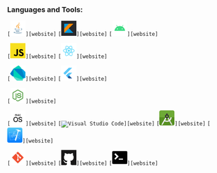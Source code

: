 ### Languages and Tools:

<code>[<img height="35" title="Java" src="https://raw.githubusercontent.com/edent/SuperTinyIcons/master/images/svg/java.svg">][website]</code>
<code>[<img height="35" title="Kotlin" src="https://raw.githubusercontent.com/edent/SuperTinyIcons/master/images/svg/kotlin.svg">][website]</code> 
<code>[<img height="35" title="Android" src="https://raw.githubusercontent.com/edent/SuperTinyIcons/master/images/svg/android.svg">][website]</code> 

<code>[<img height="35" title="Javascript" src="https://raw.githubusercontent.com/edent/SuperTinyIcons/master/images/svg/javascript.svg">][website]</code>
<code>[<img height="35" title="ReactJs/React Native" src="https://raw.githubusercontent.com/edent/SuperTinyIcons/master/images/svg/react.svg">][website]</code>

<code>[<img height="35" title="Dart" src="https://raw.githubusercontent.com/hiennguyen92/hiennguyen92/main/dart.png">][website]</code> 
<code>[<img height="35" title="Flutter" src="https://raw.githubusercontent.com/edent/SuperTinyIcons/master/images/svg/flutter.svg">][website]</code>

<code>[<img height="35" title="NodeJs" src="https://raw.githubusercontent.com/edent/SuperTinyIcons/master/images/svg/nodejs.svg">][website]</code> 

<code>[<img height="35" title="Mac OS" src="https://raw.githubusercontent.com/edent/SuperTinyIcons/master/images/svg/macos.svg">][website]</code> 
<code>[<img height="35" title="Visual Studio Code" src="https://img.icons8.com/color/48/000000/visual-studio-code-2019.png">][website]</code> 
<code>[<img height="35" title="Android Studio" src="https://raw.githubusercontent.com/hiennguyen92/hiennguyen92/main/android-studio.png">][website]</code> 
<code>[<img height="35" title="Xcode" src="https://raw.githubusercontent.com/hiennguyen92/hiennguyen92/main/xcode.png">][website]</code> 

<code>[<img height="35" title="Git" src="https://raw.githubusercontent.com/edent/SuperTinyIcons/master/images/svg/git.svg">][website]</code> 
<code>[<img height="35" title="Github" src="https://raw.githubusercontent.com/edent/SuperTinyIcons/master/images/svg/github.svg">][website]</code> 
<code>[<img height="35" title="Terminal" src="https://raw.githubusercontent.com/hiennguyen92/hiennguyen92/main/terminal.png">][website]</code> 
